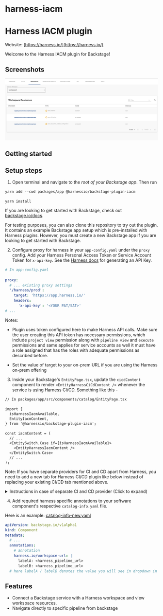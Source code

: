 # harness-iacm

# Harness IACM plugin

Website: [https://harness.io/](https://harness.io/)

Welcome to the Harness IACM plugin for Backstage!

## Screenshots
<img src="./src/assets/harness-iacm-backstage-plugin-screenshot.png">



## Getting started

## Setup steps

1. Open terminal and navigate to the _root of your Backstage app_. Then run

```
yarn add --cwd packages/app @harnessio/backstage-plugin-iacm

yarn install
```

If you are looking to get started with Backstage, check out [backstage.io/docs](https://backstage.io/docs/getting-started/).

For testing purposes, you can also clone this repository to try out the plugin. It contains an example Backstage app setup which is pre-installed with Harness plugins. However, you must create a new Backstage app if you are looking to get started with Backstage.

2. Configure proxy for harness in your `app-config.yaml` under the `proxy` config. Add your Harness Personal Access Token or Service Account Token for `x-api-key`. See the [Harness docs](https://docs.harness.io/article/tdoad7xrh9-add-and-manage-api-keys) for generating an API Key.

```yaml
# In app-config.yaml

proxy:
  # ... existing proxy settings
  '/harness/prod':
    target: 'https://app.harness.io/'
    headers:
      'x-api-key': '<YOUR PAT/SAT>'
# ...
```

Notes:

- Plugin uses token configured here to make Harness API calls. Make sure the user creating this API token has necessary permissions, which include `project view` permission along with `pipeline view` and `execute` permissions and same applies for service accounts as well it must have a role assigned that has the roles with adequate permissions as described before. 

- Set the value of target to your on-prem URL if you are using the Harness on-prem offering

3. Inside your Backstage's `EntityPage.tsx`, update the `cicdContent` component to render `<EntityHarnessCiCdContent />` whenever the service is using Harness CI/CD. Something like this -

```tsx
// In packages/app/src/components/catalog/EntityPage.tsx

import {
  isHarnessIacmAvailable,
  EntityIacmContent,
} from '@harnessio/backstage-plugin-iacm';

const iacmContent = (
  // ...
  <EntitySwitch.Case if={isHarnessIacmAvailable}>
    <EntityHarnessIacmContent />
  </EntitySwitch.Case>
  // ...
);
```

Note: If you have separate providers for CI and CD apart from Harness, you need to add a new tab for Harness CI/CD plugin like below instead of replacing your existing CI/CD tab mentioned above.

<details>
  <summary>Instructions in case of separate CI and CD provider (Click to expand)</summary>

```tsx
// In packages/app/src/components/catalog/EntityPage.tsx

import {
  isHarnessIacmAvailable,
  EntityIacmContent,
} from '@harnessio/backstage-plugin-iacm';


const serviceEntityPage = (
  // ...
  <EntityLayout.Route
    path="/harness-iacm"
    title="Harness IACM"
    if={isHarnessIacmAvailable}
  >
    <EntityIacmContent />
  </EntityLayout.Route>
  // ...
);
```

</details>

4. Add required harness specific annotations to your software component's respective `catalog-info.yaml` file.

Here is an example: [catalog-info-new.yaml](../../examples/catalog-harness-iacm.yaml)
```yaml
apiVersion: backstage.io/v1alpha1
kind: Component
metadata:
  # ...
  annotations:
    # annotation
    harness.io/workspace-url: |
      labelA: <harness_pipeline_url>
      labelB: <harness_pipeline_url>
  # here labelA / labelB denotes the value you will see in dropdown in workspace list. 

```



## Features

- Connect a Backstage service with a Harness workspace and view workspace resources.
- Navigate directly to specific pipeline from backstage


